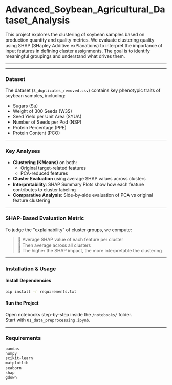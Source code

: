 # Advanced_Soybean_Agricultural_Dataset_Analysis
 


This project explores the clustering of soybean samples based on production quantity and quality metrics. We evaluate clustering quality using SHAP (SHapley Additive exPlanations) to interpret the importance of input features in defining cluster assignments. The goal is to identify meaningful groupings and understand what drives them.

---



---

### Dataset

The dataset (`3_duplicates_removed.csv`) contains key phenotypic traits of soybean samples, including:
- Sugars (Su)
- Weight of 300 Seeds (W3S)
- Seed Yield per Unit Area (SYUA)
- Number of Seeds per Pod (NSP)
- Protein Percentage (PPE)
- Protein Content (PCO)

---

### Key Analyses

- **Clustering (KMeans)** on both:
  - Original target-related features
  - PCA-reduced features
- **Cluster Evaluation** using average SHAP values across clusters
- **Interpretability**: SHAP Summary Plots show how each feature contributes to cluster labeling
- **Comparative Analysis**: Side-by-side evaluation of PCA vs original feature clustering

---

### SHAP-Based Evaluation Metric

To judge the "explainability" of cluster groups, we compute:
> 🔹 Average SHAP value of each feature per cluster  
> 🔹 Then average across all clusters  
> 🔹 The higher the SHAP impact, the more interpretable the clustering

---

### Installation & Usage

#### Install Dependencies

```bash
pip install -r requirements.txt
```

#### Run the Project

Open notebooks step-by-step inside the `/notebooks/` folder.  
Start with `01_data_preprocessing.ipynb`.

---

### Requirements

```txt
pandas
numpy
scikit-learn
matplotlib
seaborn
shap
gdown
```

